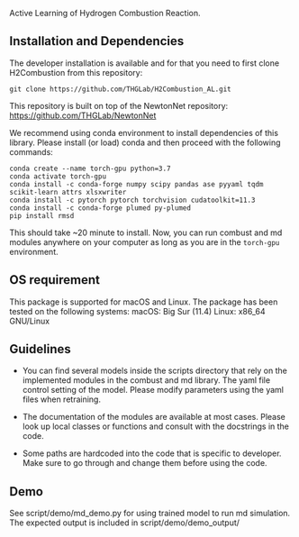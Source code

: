 Active Learning of Hydrogen Combustion Reaction.

## Installation and Dependencies


The developer installation is available and for that you need to first clone H2Combustion from this repository:

    git clone https://github.com/THGLab/H2Combustion_AL.git


This repository is built on top of the NewtonNet repository: https://github.com/THGLab/NewtonNet

We recommend using conda environment to install dependencies of this library.
Please install (or load) conda and then proceed with the following commands:

    conda create --name torch-gpu python=3.7
    conda activate torch-gpu
    conda install -c conda-forge numpy scipy pandas ase pyyaml tqdm scikit-learn attrs xlsxwriter
    conda install -c pytorch pytorch torchvision cudatoolkit=11.3
    conda install -c conda-forge plumed py-plumed
    pip install rmsd

This should take ~20 minute to install. Now, you can run combust and md modules anywhere on your computer as long as you are in the `torch-gpu` environment.

## OS requirement
This package is supported for macOS and Linux. The package has been tested on the following systems:
macOS: Big Sur (11.4)
Linux: x86_64 GNU/Linux


## Guidelines
- You can find several models inside the scripts directory that rely on the implemented modules in the combust and md library. 
The yaml file control setting of the model. Please modify parameters using the yaml files when retraining.

- The documentation of the modules are available at most cases. Please look up local classes or functions
and consult with the docstrings in the code.

- Some paths are hardcoded into the code that is specific to developer. Make sure to go through and change them before using the code.


## Demo
See script/demo/md_demo.py for using trained model to run md simulation. The expected output is included in script/demo/demo_output/